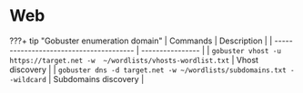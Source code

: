 # Web

???+ tip "Gobuster enumeration domain"
    | Commands                                | Description      |
    | --------------------------------------- | ---------------- |
    | `gobuster vhost -u https://target.net -w  ~/wordlists/vhosts-wordlist.txt`               | Vhost discovery   |
    | `gobuster dns -d target.net -w ~/wordlists/subdomains.txt --wildcard`               | Subdomains discovery   |
